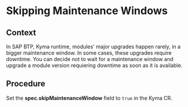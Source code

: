 # Skipping Maintenance Windows

## Context

In SAP BTP, Kyma runtime, modules' major upgrades happen rarely, in a bigger maintenance window. In some cases, these upgrades require downtime. You can decide not to wait for a maintenance window and upgrade a module version requiering downtime as soon as it is available.

## Procedure

Set the **spec.skipMaintenanceWindow** field to `true` in the Kyma CR.
